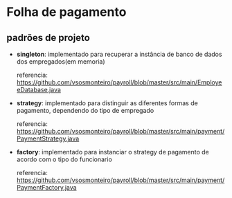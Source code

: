 # Folha de pagamento
## padrões de projeto
- **singleton**: implementado para recuperar a instância de banco de dados dos empregados(em memoria)
	
  referencia: https://github.com/vsosmonteiro/payroll/blob/master/src/main/EmployeeDatabase.java

- **strategy**: implementado para distinguir as diferentes formas de pagamento, dependendo do tipo de empregado

  referencia: https://github.com/vsosmonteiro/payroll/blob/master/src/main/payment/PaymentStrategy.java

- **factory**: implementado para instanciar o strategy de pagamento de acordo com o tipo do funcionario 

  referencia: https://github.com/vsosmonteiro/payroll/blob/master/src/main/payment/PaymentFactory.java
